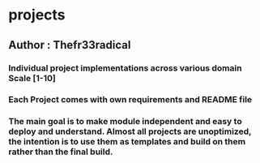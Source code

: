 # projects

## Author : Thefr33radical

### Individual project implementations across various domain Scale [1-10]
### Each Project comes with own requirements and README file
### The main goal is to make module independent and easy to deploy and understand. Almost all projects are unoptimized, the intention is to use them as templates and build on them rather than the final build.
    
